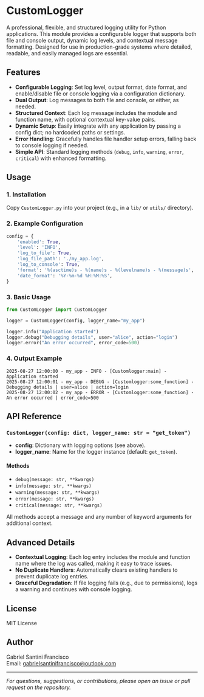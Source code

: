 # CustomLogger

A professional, flexible, and structured logging utility for Python applications. This module provides a configurable logger that supports both file and console output, dynamic log levels, and contextual message formatting. Designed for use in production-grade systems where detailed, readable, and easily managed logs are essential.

## Features

- **Configurable Logging**: Set log level, output format, date format, and enable/disable file or console logging via a configuration dictionary.
- **Dual Output**: Log messages to both file and console, or either, as needed.
- **Structured Context**: Each log message includes the module and function name, with optional contextual key-value pairs.
- **Dynamic Setup**: Easily integrate with any application by passing a config dict; no hardcoded paths or settings.
- **Error Handling**: Gracefully handles file handler setup errors, falling back to console logging if needed.
- **Simple API**: Standard logging methods (`debug`, `info`, `warning`, `error`, `critical`) with enhanced formatting.

## Usage

### 1. Installation
Copy `CustomLogger.py` into your project (e.g., in a `lib/` or `utils/` directory).

### 2. Example Configuration
```python
config = {
    'enabled': True,
    'level': 'INFO',
    'log_to_file': True,
    'log_file_path': './my_app.log',
    'log_to_console': True,
    'format': '%(asctime)s - %(name)s - %(levelname)s - %(message)s',
    'date_format': '%Y-%m-%d %H:%M:%S',
}
```

### 3. Basic Usage
```python
from CustomLogger import CustomLogger

logger = CustomLogger(config, logger_name="my_app")

logger.info("Application started")
logger.debug("Debugging details", user="alice", action="login")
logger.error("An error occurred", error_code=500)
```

### 4. Output Example
```
2025-08-27 12:00:00 - my_app - INFO - [Customlogger:main] - Application started
2025-08-27 12:00:01 - my_app - DEBUG - [Customlogger:some_function] - Debugging details | user=alice | action=login
2025-08-27 12:00:02 - my_app - ERROR - [Customlogger:some_function] - An error occurred | error_code=500
```

## API Reference

### `CustomLogger(config: dict, logger_name: str = "get_token")`
- **config**: Dictionary with logging options (see above).
- **logger_name**: Name for the logger instance (default: `get_token`).

#### Methods
- `debug(message: str, **kwargs)`
- `info(message: str, **kwargs)`
- `warning(message: str, **kwargs)`
- `error(message: str, **kwargs)`
- `critical(message: str, **kwargs)`

All methods accept a message and any number of keyword arguments for additional context.

## Advanced Details
- **Contextual Logging**: Each log entry includes the module and function name where the log was called, making it easy to trace issues.
- **No Duplicate Handlers**: Automatically clears existing handlers to prevent duplicate log entries.
- **Graceful Degradation**: If file logging fails (e.g., due to permissions), logs a warning and continues with console logging.

## License
MIT License

## Author
Gabriel Santini Francisco  
Email: gabrielsantinifrancisco@outlook.com

---

*For questions, suggestions, or contributions, please open an issue or pull request on the repository.*
